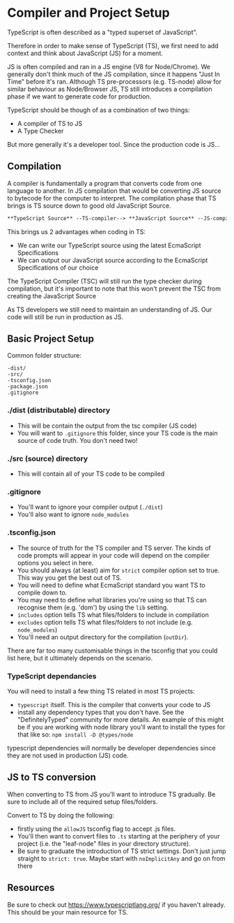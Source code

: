 # Compiler and Project Setup

TypeScript is often described as a "typed superset of JavaScript".

Therefore in order to make sense of TypeScript (TS), we first need to add context and think about JavaScript (JS) for a moment.

JS is often compiled and ran in a JS engine (V8 for Node/Chrome). We generally don't think much of the JS compilation, since it happens "Just In Time" before it's ran. Although TS pre-processors (e.g. TS-node) allow for similar behaviour as Node/Browser JS, TS still introduces a compilation phase if we want to generate code for production.

TypeScript should be though of as a combination of two things:

- A compiler of TS to JS
- A Type Checker

But more generally it's a developer tool. Since the production code is JS...

## Compilation

A compiler is fundamentally a program that converts code from one language to another. In JS compilation that would be converting JS source to bytecode for the computer to interpret. The compilation phase that TS brings is TS source down to good old JavaScript Source.

```md
**TypeScript Source** --TS-compiler--> **JavaScript Source** --JS-compiler--> **bytecode**
```

This brings us 2 advantages when coding in TS:

- We can write our TypeScript source using the latest EcmaScript Specifications
- We can output our JavaScript source according to the EcmaScript Specifications of our choice

The TypeScript Compiler (TSC) will still run the type checker during compilation, but it's important to note that this won't prevent the TSC from creating the JavaScript Source

As TS developers we still need to maintain an understanding of JS. Our code will still be run in production as JS.

## Basic Project Setup

Common folder structure:

```
-dist/
-src/
-tsconfig.json
-package.json
.gitignore
```

### ./dist (distributable) directory

- This will be contain the output from the tsc compiler (JS code)
- You will want to `.gitignore` this folder, since your TS code is the main source of code truth. You don't need two!

### ./src (source) directory

- This will contain all of your TS code to be compiled

### .gitignore

- You'll want to ignore your compiler output (`./dist`)
- You'll also want to ignore `node_modules`

### .tsconfig.json

- The source of truth for the TS compiler and TS server. The kinds of code prompts will appear in your code will depend on the compiler options you select in here.
- You should always (at least) aim for `strict` compiler option set to true. This way you get the best out of TS.
- You will need to define what EcmaScript standard you want TS to compile down to.
- You may need to define what libraries you're using so that TS can recognise them (e.g. 'dom') by using the `lib` setting.
- `includes` option tells TS what files/folders to include in compilation
- `excludes` option tells TS what files/folders to not include (e.g. `node_modules`)
- You'll need an output directory for the compilation (`outDir`).

There are far too many customisable things in the tsconfig that you could list here, but it ultimately depends on the scenario.

### TypeScript dependancies

You will need to install a few thing TS related in most TS projects:

- `typescript` itself. This is the compiler that converts your code to JS
- install any dependency types that you don't have. See the "DefinitelyTyped" community for more details. An example of this might be if you are working with node library you'll want to install the types for that like so: `npm install -D @types/node`

typescript dependencies will normally be developer dependencies since they are not used in production (JS) code.

## JS to TS conversion

When converting to TS from JS you'll want to introduce TS gradually. Be sure to include all of the required setup files/folders.

Convert to TS by doing the following:

- firstly using the `allowJS` tsconfig flag to accept .js files.
- You'll then want to convert files to `.ts` starting at the periphery of your project (i.e. the "leaf-node" files in your directory structure).
- Be sure to graduate the introduction of TS strict settings. Don't just jump straight to `strict: true`. Maybe start with `noImplicitAny` and go on from there

## Resources

Be sure to check out https://www.typescriptlang.org/ if you haven't already. This should be your main resource for TS.


